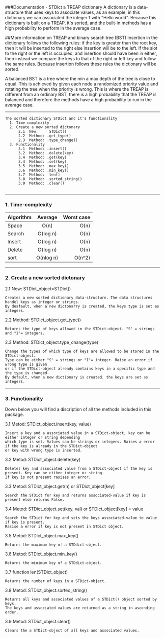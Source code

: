 ###Documentation - STDict a TREAP dictionary
A dictionary is a data-structure that uses keys to associate values, as an example, in this dictionary we can associated the integer 1 with "Hello world". Because this dictionary is built on a TREAP, it's sorted, and the built-in methods has a high probability to perform in the average case.

##More information on TREAP and binary search tree (BST)
Insertion in the dictionary follows the following rules: if the key is greater than the root key, then it will be inserted to the right else insertion will be to the left. If the slot to the right or the left is occupied, and insertion should have been in either, then instead we compare the keys to that of the right or left key and follow the same rules. Because insertion follows these rules the dictionary will be sorted.

A balanced BST is a tree where the min a max depth of the tree is close to equal. This is achieved by given each node a randomized priority value and rotating the tree when the priority is wrong. This is where the TREAP is different from an ordinary BST, there is a high probability that the TREAP is balanced and therefore the methods have a high probability to run in the average case.




***
```
The sorted dictionary STDict and it's functionality
  1. Time-complexity
  2. Create a new sorted dictonary
      2.1  New:     STDict()
      2.2  Method: .get_type()
      2.3  Method: .type_change()
  3. Functionality
      3.1  Method: .insert()
      3.2  Method: .delete(key)
      3.4  Method: .get(key)
      3.4  Method: .set(key)
      3.5  Method: .max_key()
      3.6  Method: .min_key()
      3.7  Method:  len()
      3.8  Method: .sorted_string()
      3.9  Method: .clear()
 
```  
***

### 1. Time-complexity

| Algorithm     | Average       | Worst case |
| ------------- |:-------------:| ----------:|
| Space         |   O(n)        |   O(n)     |
| Search        | 	O(log n)    |   O(n)     |
| Insert        | 	O(log n)    |   O(n)     |
| Delete        |  	O(log n)    |   O(n)     |
| sort          | 	O(nlog n)   |   O(n^2)   |


***
### 2. Create a new sorted dictonary

2.1 New: STDict_object=STDict()

    Creates a new sorted dictionary data-structure. The data structures handel keys as integer or strings.
    By deafault, when a new dictonarry is created, the keys type is set as integers.

2.2 Method: STDict_object.get_type()

    Returns the type of keys allowed in the STDict-object. "S" = strings and "I"= integers.
    
2.3 Method: STDict_object.type_change(type)

    Change the types of which type of keys are allowed to be stored in the STDict-object.
    Type can be either "S" = strings or "I"= integer. Raise an error if wrong type is given
    or if the STDict-object already contains keys in a specific type and the type is changed.
    By default, when a new dictionary is created, the keys are set as integers.
    

***
### 3. Functionality

Down below you will find a discription of all the methods included in this package.

3.1 Metod: STDict_object.insert(key, value)

    Insert a key and a associated value in a STDict-object, key can be either integer or string depending
    which type is set. Values can be strings or integers. Raises a error if the key is already in the STDict-object
    or key with wrong type is inserted.
    
    
3.2 Metod: STDict_object.delete(key)

    Deletes key and associated value from a STDict-object if the key is present. Key can be either integer or string.
    If key is not present rasises an error.
    
3.3 Metod: STDict_object.get(n) or STDict_object[key]

    Search the STDict for key and returns associated-value if key is present else returns False.
    
3.4 Metod: STDict_object.set(key, val) or STDict_object[key] = value

    Search the STDict for key and sets the keys associated-value to value if key is present.
    Rasise a error if key is not present in STDict object.
 
3.5 Metod: STDict_object.max_key()

    Returns the maximum key of a STDdict-object.
 
3.6 Metod: STDict_object.min_key()

    Returns the minimum key of a STDdict-object.
    
3.7 function len(STDict_object)

    Returns the number of keys in a STDict-object.
    
    
3.8 Metod: STDict_object.sorted_string()

    Returns all keys and associated values of a STDict() object sorted by keys.
    The keys and associated values are returned as a string in ascending order.

3.9 Metod: STDict_object.clear()

    Clears the a STDict-object of all keys and associated values.
